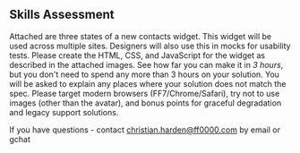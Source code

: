 ## Skills Assessment

Attached are three states of a new contacts widget. This widget will be used across multiple sites. Designers will also use this in mocks for usability tests. Please create the HTML, CSS, and JavaScript for the widget as described in the attached images.  See how far you can make it in *3 hours*, but you don't need to spend any more than 3 hours on your solution. You will be asked to explain any places where your solution does not match the spec.  Please target modern browsers (FF7/Chrome/Safari), try not to use images (other than the avatar), and bonus points for graceful degradation and legacy support solutions.

If you have questions - contact christian.harden@ff0000.com  by email or gchat
